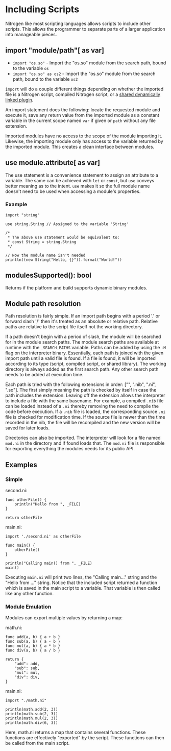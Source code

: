 # Including Scripts

Nitrogen like most scripting languages allows scripts to include other scripts. This allows the programmer to
separate parts of a larger application into manageable pieces.

## import "module/path"[ as var]

- `import "os.so"` - Import the "os.so" module from the search path, bound to the variable `os`
- `import "os.so" as os2` - Import the "os.so" module from the search path, bound to the variable `os2`

`import` will do a couple different things depending on whether the imported file is a Nitrogen script,
compiled Nitrogen script, or a [shared dynamically linked plugin](../../modules).

An import statement does the following: locate the requested module and execute it,
save any return value from the imported module as a constant variable in the current
scope named `var` if given or `path` without any file extension.

Imported modules have no access to the scope of the module importing it. Likewise, the importing
module only has access to the variable returned by the imported module. This creates a clean
interface between modules.

## use module.attribute[ as var]

The use statement is a convenience statement to assign an attribute to a variable. The same can be achieved
with `let` or `const`, but `use` conveys better meaning as to the intent. `use` makes it so the full module
name doesn't need to be used when accessing a module's properties.

### Example

```
import "string"

use string.String // Assigned to the variable 'String'

/*
 * The above use statement would be equivalent to:
 * const String = string.String
 */

// Now the module name isn't needed
println((new String("Hello, {}")).format("World!"))
```

## modulesSupported(): bool

Returns if the platform and build supports dynamic binary modules.

## Module path resolution

Path resolution is fairly simple. If an import path begins with a period '.' or forward slash '/' then
it's treated as an absolute or relative path. Relative paths are relative to the script file itself not
the working directory.

If a path doesn't begin with a period of slash, the module will be searched for in the module search paths.
The module search paths are available at runtime with the `_SEARCH_PATHS` variable. Paths can be added
by using the `-M` flag on the interpreter binary. Essentially, each path is joined with the given import path
until a valid file is found. If a file is found, it will be imported according to its type (script, compiled
script, or shared library). The working directory is always added as the first search path. Any other search
path needs to be added at execution time.

Each path is tried with the following extensions in order: ["", ".nib", ".ni", ".so"]. The first simply meaning
the path is checked by itself in case the path includes the extension. Leaving off the extension allows the interpreter
to include a file with the same basename. For example, a compiled `.nib` file can be loaded instead of a `.ni` thereby
removing the need to compile the code before execution. If a `.nib` file is loaded, the corresponding source `.ni`
file is checked for modification time. If the source file is newer than the time recorded in the nib, the file
will be recompiled and the new version will be saved for later loads.

Directories can also be imported. The interpreter will look for a file named `mod.ni` in the directory
and if found loads that. The `mod.ni` file is responsible for exporting everything the modules needs for its public API.

## Examples

### Simple

second.ni:

```
func otherFile() {
    println("Hello from ", _FILE)
}

return otherFile
```

main.ni:

```
import './second.ni' as otherFile

func main() {
    otherFile()
}

println("Calling main() from ", _FILE)
main()
```

Executing `main.ni` will print two lines, the "Calling main..." string and the "Hello from ..." string.
Notice that the included script returned a function which is saved in the main script to a variable.
That variable is then called like any other function.

### Module Emulation

Modules can export multiple values by returning a map:

math.ni:

```
func add(a, b) { a + b }
func sub(a, b) { a - b }
func mul(a, b) { a * b }
func div(a, b) { a / b }

return {
    "add": add,
    "sub": sub,
    "mul": mul,
    "div": div,
}
```

main.ni:

```
import "./math.ni"

println(math.add(2, 3))
println(math.sub(2, 3))
println(math.mul(2, 3))
println(math.div(6, 3))
```

Here, math.ni returns a map that contains several functions. These functions are effectively "exported" by the script.
These functions can then be called from the main script.
